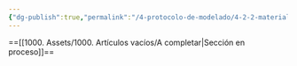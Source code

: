 ```yaml
---
{"dg-publish":true,"permalink":"/4-protocolo-de-modelado/4-2-2-materiales/","created":"2025-01-28T09:52:07.682-03:00","updated":"2025-01-28T19:20:50.641-03:00"}
---
```


==[[1000. Assets/1000. Artículos vacíos/A completar\|Sección en proceso]]==